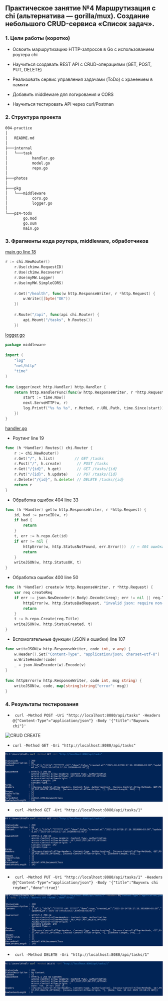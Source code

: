 ## Практическое занятие №4 Маршрутизация с chi (альтернатива — gorilla/mux). Создание небольшого CRUD-сервиса «Список задач».

### 1. Цели работы (коротко)

- Освоить маршрутизацию HTTP-запросов в Go с использованием роутера chi

- Научиться создавать REST API с CRUD-операциями (GET, POST, PUT, DELETE)

- Реализовать сервис управления задачами (ToDo) с хранением в памяти

- Добавить middleware для логирования и CORS

- Научиться тестировать API через curl/Postman

### 2. Cтруктура проекта

```
004-practice
│
│   README.md
│
├───internal
│   └───task
│           handler.go
│           model.go
│           repo.go
│
├───photos
│
├───pkg
│   └───middleware
│           cors.go
│           logger.go
│
└───pz4-todo
        go.mod
        go.sum
        main.go
```

### 3. Фрагменты кода роутера, middleware, обработчиков

[main.go line 18](./pz4-todo/main.go)
```GO
r := chi.NewRouter()
	r.Use(chimw.RequestID)
	r.Use(chimw.Recoverer)
	r.Use(myMW.Logger)
	r.Use(myMW.SimpleCORS)

	r.Get("/health", func(w http.ResponseWriter, r *http.Request) {
		w.Write([]byte("OK"))
	})

	r.Route("/api", func(api chi.Router) {
		api.Mount("/tasks", h.Routes())
	})
```

[logger.go](./pkg/middleware/logger.go)
```GO
package middleware

import (
	"log"
	"net/http"
	"time"
)

func Logger(next http.Handler) http.Handler {
	return http.HandlerFunc(func(w http.ResponseWriter, r *http.Request) {
		start := time.Now()
		next.ServeHTTP(w, r)
		log.Printf("%s %s %s", r.Method, r.URL.Path, time.Since(start))
	})
}
```

[handler.go](./internal/task/handler.go)

- Роутинг line 19
```GO
func (h *Handler) Routes() chi.Router {
	r := chi.NewRouter()
	r.Get("/", h.list)         // GET /tasks
	r.Post("/", h.create)       // POST /tasks
	r.Get("/{id}", h.get)       // GET /tasks/{id}
	r.Put("/{id}", h.update)    // PUT /tasks/{id}
	r.Delete("/{id}", h.delete) // DELETE /tasks/{id}
	return r
}
```

-  Обработка ошибок 404 line 33
```GO
func (h *Handler) get(w http.ResponseWriter, r *http.Request) {
	id, bad := parseID(w, r)
	if bad {
		return
	}
	t, err := h.repo.Get(id)
	if err != nil {
		httpError(w, http.StatusNotFound, err.Error())  // ← 404 ошибка
		return
	}
	writeJSON(w, http.StatusOK, t)
}
```

-  Обработка ошибок 400 line 50
```GO
func (h *Handler) create(w http.ResponseWriter, r *http.Request) {
	var req createReq
	if err := json.NewDecoder(r.Body).Decode(&req); err != nil || req.Title == "" {
		httpError(w, http.StatusBadRequest, "invalid json: require non-empty title")  
		return
	}
	t := h.repo.Create(req.Title)
	writeJSON(w, http.StatusCreated, t)  
}
```

- Вспомогательные функции (JSON и ошибки) line 107
```GO
func writeJSON(w http.ResponseWriter, code int, v any) {
	w.Header().Set("Content-Type", "application/json; charset=utf-8")
	w.WriteHeader(code)
	_ = json.NewEncoder(w).Encode(v)
}

func httpError(w http.ResponseWriter, code int, msg string) {
	writeJSON(w, code, map[string]string{"error": msg})
}
```

### 4. Результаты тестирования

- ` curl -Method POST -Uri "http://localhost:8080/api/tasks" -Headers @{"Content-Type"="application/json"} -Body '{"title":"Выучить chi"}'`

![CRUD CREATE](./photos/СRUD_create.png)

- `curl -Method GET -Uri "http://localhost:8080/api/tasks"`

![CRUD LIST](./photos/CRUD_list.png)

- ` curl -Method GET -Uri "http://localhost:8080/api/tasks/1"`

![CRUD ID](./photos/CRUD_ID.png)

- ` curl -Method PUT -Uri "http://localhost:8080/api/tasks/1" -Headers @{"Content-Type"="application/json"} -Body '{"title":"Выучить chi глубже","done":true}'`

![CRUD UPDATE](./photos/CRUD_update.png)

- ` curl -Method DELETE -Uri "http://localhost:8080/api/tasks/1"`

![CRUD DELETE](./photos/CRUD_delete.png)

